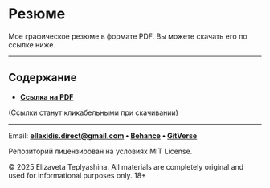 # Резюме

Мое графическое резюме в формате PDF. Вы можете скачать его по ссылке ниже.

---

## Содержание

- **[Ссылка на PDF](CONTENTS_RU/Resume.pdf)**

(Ссылки станут кликабельными при скачивании)

---

Email: **ellaxidis.direct@gmail.com &bull; [Behance](https://www.behance.net/ellaxidis) &bull; [GitVerse](https://gitverse.ru/ellaxidis)**

Репозиторий лицензирован на условиях MIT License.

&copy; 2025 Elizaveta Teplyashina. All materials are completely original and used for informational purposes only. 18+  
